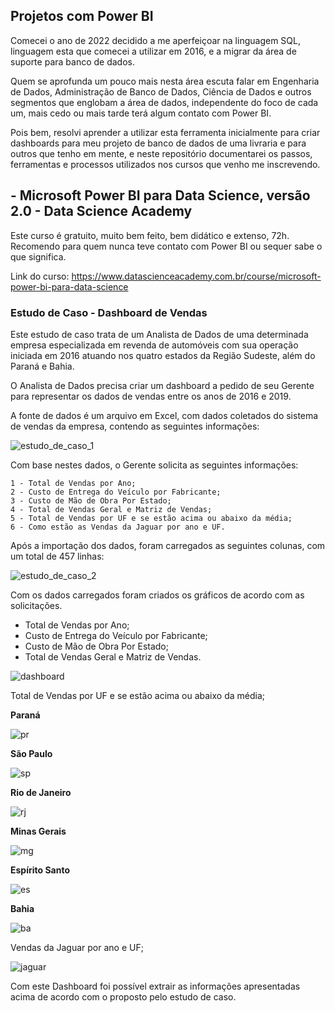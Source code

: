 ## Projetos com Power BI
Comecei o ano de 2022 decidido a me aperfeiçoar na linguagem SQL, linguagem esta que comecei a utilizar em 2016, e a migrar da área de suporte para banco de dados.

Quem se aprofunda um pouco mais nesta área escuta falar em Engenharia de Dados, Administração de Banco de Dados, Ciência de Dados e outros segmentos que englobam a área de dados, independente do foco de cada um, mais cedo ou mais tarde terá algum contato com Power BI.

Pois bem, resolvi aprender a utilizar esta ferramenta inicialmente para criar dashboards para meu projeto de banco de dados de uma livraria e para outros que tenho em mente, e neste repositório documentarei os passos, ferramentas e processos utilizados nos cursos que venho me inscrevendo.

## - Microsoft Power BI para Data Science, versão 2.0 - Data Science Academy

Este curso é gratuito, muito bem feito, bem didático e extenso, 72h. Recomendo para quem nunca teve contato com Power BI ou sequer sabe o que significa.

Link do curso: https://www.datascienceacademy.com.br/course/microsoft-power-bi-para-data-science

### Estudo de Caso - Dashboard de Vendas

Este estudo de caso trata de um Analista de Dados de uma determinada empresa especializada em revenda de automóveis com sua operação iniciada em 2016 atuando nos quatro estados da Região Sudeste, além do Paraná e Bahia.

O Analista de Dados precisa criar um dashboard a pedido de seu Gerente para representar os dados de vendas entre os anos de 2016 e 2019.

A fonte de dados é um arquivo em Excel, com dados coletados do sistema de vendas da empresa, contendo as seguintes informações:

![estudo_de_caso_1](https://i.ibb.co/2j9s54L/Estudo-de-Caso.jpg)

Com base nestes dados, o Gerente solicita as seguintes informações:

```
1 - Total de Vendas por Ano;
2 - Custo de Entrega do Veículo por Fabricante;
3 - Custo de Mão de Obra Por Estado;
4 - Total de Vendas Geral e Matriz de Vendas;
5 - Total de Vendas por UF e se estão acima ou abaixo da média;
6 - Como estão as Vendas da Jaguar por ano e UF.
```

Após a importação dos dados, foram carregados as seguintes colunas, com um total de 457 linhas:

![estudo_de_caso_2](https://i.ibb.co/P6pKnv4/Estudo-de-Caso1.jpg)

Com os dados carregados foram criados os gráficos de acordo com as solicitações. 

- Total de Vendas por Ano;
- Custo de Entrega do Veículo por Fabricante;
- Custo de Mão de Obra Por Estado;
- Total de Vendas Geral e Matriz de Vendas.

![dashboard](https://i.ibb.co/3mxB0YH/Screenshot-1.jpg)

Total de Vendas por UF e se estão acima ou abaixo da média;

**Paraná**

![pr](https://i.ibb.co/vQHbMF3/Paran.jpg)

**São Paulo**

![sp](https://i.ibb.co/JcQXGDR/SP.jpg)

**Rio de Janeiro**

![rj](https://i.ibb.co/6yNRNR5/rj.jpg)

**Minas Gerais**

![mg](https://i.ibb.co/8jKjHc4/Minas.jpg)

**Espírito Santo**

![es](https://i.ibb.co/tY0nczc/ES.jpg)

**Bahia**

![ba](https://i.ibb.co/Ms2RGt4/Bahia.jpg)

Vendas da Jaguar por ano e UF;

![jaguar](https://i.ibb.co/6whFBv7/Jaguar.jpg)

Com este Dashboard foi possível extrair as informações apresentadas acima de acordo com o proposto pelo estudo de caso.

